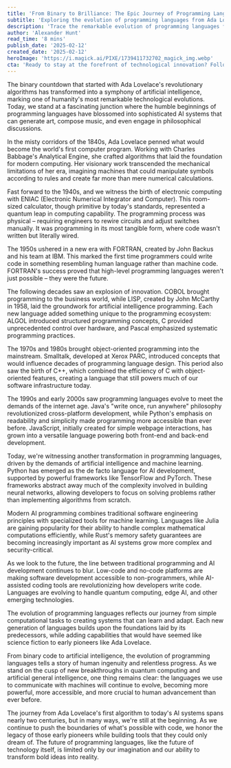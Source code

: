 ```yaml
---
title: 'From Binary to Brilliance: The Epic Journey of Programming Languages in the AI Era'
subtitle: 'Exploring the evolution of programming languages from Ada Lovelace to modern AI'
description: 'Trace the remarkable evolution of programming languages from Ada Lovelace's first algorithm to today's AI systems. Discover how each era brought new innovations, from FORTRAN's high-level programming revolution to Python's dominance in modern AI development, and explore what the future holds for programming in the age of artificial intelligence.'
author: 'Alexander Hunt'
read_time: '8 mins'
publish_date: '2025-02-12'
created_date: '2025-02-12'
heroImage: 'https://i.magick.ai/PIXE/1739411732702_magick_img.webp'
cta: 'Ready to stay at the forefront of technological innovation? Follow MagickAI on LinkedIn for cutting-edge insights into programming languages, AI developments, and the future of technology.'
---
```


The binary countdown that started with Ada Lovelace's revolutionary algorithms has transformed into a symphony of artificial intelligence, marking one of humanity's most remarkable technological evolutions. Today, we stand at a fascinating junction where the humble beginnings of programming languages have blossomed into sophisticated AI systems that can generate art, compose music, and even engage in philosophical discussions.

In the misty corridors of the 1840s, Ada Lovelace penned what would become the world's first computer program. Working with Charles Babbage's Analytical Engine, she crafted algorithms that laid the foundation for modern computing. Her visionary work transcended the mechanical limitations of her era, imagining machines that could manipulate symbols according to rules and create far more than mere numerical calculations.

Fast forward to the 1940s, and we witness the birth of electronic computing with ENIAC (Electronic Numerical Integrator and Computer). This room-sized calculator, though primitive by today's standards, represented a quantum leap in computing capability. The programming process was physical – requiring engineers to rewire circuits and adjust switches manually. It was programming in its most tangible form, where code wasn't written but literally wired.

The 1950s ushered in a new era with FORTRAN, created by John Backus and his team at IBM. This marked the first time programmers could write code in something resembling human language rather than machine code. FORTRAN's success proved that high-level programming languages weren't just possible – they were the future.

The following decades saw an explosion of innovation. COBOL brought programming to the business world, while LISP, created by John McCarthy in 1958, laid the groundwork for artificial intelligence programming. Each new language added something unique to the programming ecosystem: ALGOL introduced structured programming concepts, C provided unprecedented control over hardware, and Pascal emphasized systematic programming practices.

The 1970s and 1980s brought object-oriented programming into the mainstream. Smalltalk, developed at Xerox PARC, introduced concepts that would influence decades of programming language design. This period also saw the birth of C++, which combined the efficiency of C with object-oriented features, creating a language that still powers much of our software infrastructure today.

The 1990s and early 2000s saw programming languages evolve to meet the demands of the internet age. Java's "write once, run anywhere" philosophy revolutionized cross-platform development, while Python's emphasis on readability and simplicity made programming more accessible than ever before. JavaScript, initially created for simple webpage interactions, has grown into a versatile language powering both front-end and back-end development.

Today, we're witnessing another transformation in programming languages, driven by the demands of artificial intelligence and machine learning. Python has emerged as the de facto language for AI development, supported by powerful frameworks like TensorFlow and PyTorch. These frameworks abstract away much of the complexity involved in building neural networks, allowing developers to focus on solving problems rather than implementing algorithms from scratch.

Modern AI programming combines traditional software engineering principles with specialized tools for machine learning. Languages like Julia are gaining popularity for their ability to handle complex mathematical computations efficiently, while Rust's memory safety guarantees are becoming increasingly important as AI systems grow more complex and security-critical.

As we look to the future, the line between traditional programming and AI development continues to blur. Low-code and no-code platforms are making software development accessible to non-programmers, while AI-assisted coding tools are revolutionizing how developers write code. Languages are evolving to handle quantum computing, edge AI, and other emerging technologies.

The evolution of programming languages reflects our journey from simple computational tasks to creating systems that can learn and adapt. Each new generation of languages builds upon the foundations laid by its predecessors, while adding capabilities that would have seemed like science fiction to early pioneers like Ada Lovelace.

From binary code to artificial intelligence, the evolution of programming languages tells a story of human ingenuity and relentless progress. As we stand on the cusp of new breakthroughs in quantum computing and artificial general intelligence, one thing remains clear: the languages we use to communicate with machines will continue to evolve, becoming more powerful, more accessible, and more crucial to human advancement than ever before.

The journey from Ada Lovelace's first algorithm to today's AI systems spans nearly two centuries, but in many ways, we're still at the beginning. As we continue to push the boundaries of what's possible with code, we honor the legacy of those early pioneers while building tools that they could only dream of. The future of programming languages, like the future of technology itself, is limited only by our imagination and our ability to transform bold ideas into reality.